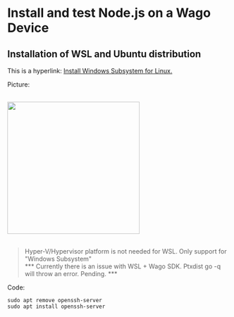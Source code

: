 # Install and test Node.js on a Wago Device

## Installation of WSL and Ubuntu distribution
This is a hyperlink: [Install Windows Subsystem for Linux.](https://docs.microsoft.com/en-us/windows/wsl/install-win10) <br/>

Picture:
<div align="left">
 <br>
 <img src="Img\Powershell_wsl2.PNG" width="300" hight="300"> <br><br>
</div>

> Hyper-V/Hypervisor platform is not needed for WSL. Only support for "Windows Subsystem" <br/>
> *** Currently there is an issue with WSL + Wago SDK. Ptxdist go -q will throw an error. Pending. *** <br/>

Code:
```
sudo apt remove openssh-server
sudo apt install openssh-server
```
